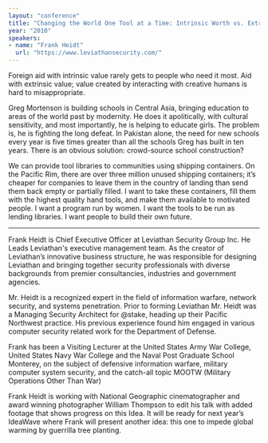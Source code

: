 ```yaml
---
layout: "conference"
title: "Changing the World One Tool at a Time: Intrinsic Worth vs. Extrinsic Value"
year: "2010"
speakers:
- name: "Frank Heidt"
  url: "https://www.leviathansecurity.com/"
---
```


Foreign aid with intrinsic value rarely gets to people who need it most. Aid
with extrinsic value; value created by interacting with creative humans is
hard to misappropriate.  

Greg Mortenson is building schools in Central Asia, bringing education to
areas of the world past by modernity. He does it apolitically, with cultural
sensitivity, and most importantly, he is helping to educate girls. The problem
is, he is fighting the long defeat. In Pakistan alone, the need for new
schools every year is five times greater than all the schools Greg has built
in ten years. There is an obvious solution: crowd-source school construction?

We can provide tool libraries to communities using shipping containers. On the
Pacific Rim, there are over three million unused shipping containers; it’s
cheaper for companies to leave them in the country of landing than send them
back empty or partially filled. I want to take these containers, fill them
with the highest quality hand tools, and make them available to motivated
people. I want a program run by women. I want the tools to be run as lending
libraries. I want people to build their own future.

***

Frank Heidt is Chief Executive Officer at Leviathan Security Group Inc. He
Leads Leviathan's executive management team. As the creator of Leviathan’s
innovative business structure, he was responsible for designing Leviathan and
bringing together security professionals with diverse backgrounds from premier
consultancies, industries and government agencies.  

Mr. Heidt is a recognized expert in the field of information warfare, network
security, and systems penetration. Prior to forming Leviathan Mr. Heidt was a
Managing Security Architect for @stake, heading up their Pacific Northwest
practice. His previous experience found him engaged in various computer
security related work for the Department of Defense.

Frank has been a Visiting Lecturer at the United States Army War College,
United States Navy War College and the Naval Post Graduate School Monterey, on
the subject of defensive information warfare, military computer system
security, and the catch-all topic MOOTW (Military Operations Other Than War)

Frank Heidt is working with National Geographic cinematographer and award
winning photographer William Thompson to edit his talk with added footage that
shows progress on this Idea. It will be ready for next year’s IdeaWave where
Frank will present another idea: this one to impede global warming by
guerrilla tree planting.

[//]: # (Retrieved from https://web.archive.org/web/20210416135337/https://www.ideawave.ca/the-conference/changing-the-world-one-tool-at-a-time-intrinsic-worth-vs-extrinsic-value)
